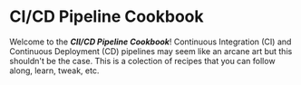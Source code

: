# CI/CD Pipeline Cookbook

Welcome to the _**CII/CD Pipeline Cookbook**_! Continuous Integration \(CI\) and Continuous Deployment \(CD\) pipelines may seem like an arcane art but this shouldn't be the case. This is a colection of recipes that you can follow along, learn, tweak, etc.



 

